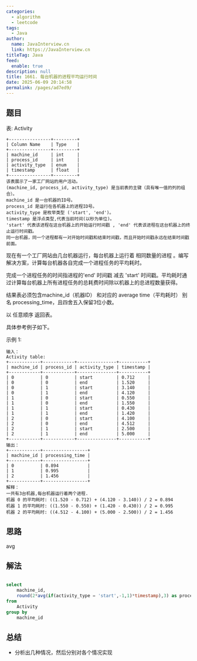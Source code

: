 ```yaml
---
categories: 
  - algorithm
  - leetcode
tags: 
  - Java
author: 
  name: JavaInterview.cn
  link: https://JavaInterview.cn
titleTag: Java
feed: 
  enable: true
description: null
title: 1661. 每台机器的进程平均运行时间
date: 2025-06-09 20:14:58
permalink: /pages/ad7ed9/
---
```


## 题目

表: Activity

    +----------------+---------+
    | Column Name    | Type    |
    +----------------+---------+
    | machine_id     | int     |
    | process_id     | int     |
    | activity_type  | enum    |
    | timestamp      | float   |
    +----------------+---------+
    该表展示了一家工厂网站的用户活动。
    (machine_id, process_id, activity_type) 是当前表的主键（具有唯一值的列的组合）。
    machine_id 是一台机器的ID号。
    process_id 是运行在各机器上的进程ID号。
    activity_type 是枚举类型 ('start', 'end')。
    timestamp 是浮点类型,代表当前时间(以秒为单位)。
    'start' 代表该进程在这台机器上的开始运行时间戳 , 'end' 代表该进程在这台机器上的终止运行时间戳。
    同一台机器，同一个进程都有一对开始时间戳和结束时间戳，而且开始时间戳永远在结束时间戳前面。


现在有一个工厂网站由几台机器运行，每台机器上运行着 相同数量的进程 。编写解决方案，计算每台机器各自完成一个进程任务的平均耗时。

完成一个进程任务的时间指进程的'end' 时间戳 减去 'start' 时间戳。平均耗时通过计算每台机器上所有进程任务的总耗费时间除以机器上的总进程数量获得。

结果表必须包含machine_id（机器ID） 和对应的 average time（平均耗时） 别名 processing_time，且四舍五入保留3位小数。

以 任意顺序 返回表。

具体参考例子如下。



示例 1:

    输入：
    Activity table:
    +------------+------------+---------------+-----------+
    | machine_id | process_id | activity_type | timestamp |
    +------------+------------+---------------+-----------+
    | 0          | 0          | start         | 0.712     |
    | 0          | 0          | end           | 1.520     |
    | 0          | 1          | start         | 3.140     |
    | 0          | 1          | end           | 4.120     |
    | 1          | 0          | start         | 0.550     |
    | 1          | 0          | end           | 1.550     |
    | 1          | 1          | start         | 0.430     |
    | 1          | 1          | end           | 1.420     |
    | 2          | 0          | start         | 4.100     |
    | 2          | 0          | end           | 4.512     |
    | 2          | 1          | start         | 2.500     |
    | 2          | 1          | end           | 5.000     |
    +------------+------------+---------------+-----------+
    输出：
    +------------+-----------------+
    | machine_id | processing_time |
    +------------+-----------------+
    | 0          | 0.894           |
    | 1          | 0.995           |
    | 2          | 1.456           |
    +------------+-----------------+
    解释：
    一共有3台机器,每台机器运行着两个进程.
    机器 0 的平均耗时: ((1.520 - 0.712) + (4.120 - 3.140)) / 2 = 0.894
    机器 1 的平均耗时: ((1.550 - 0.550) + (1.420 - 0.430)) / 2 = 0.995
    机器 2 的平均耗时: ((4.512 - 4.100) + (5.000 - 2.500)) / 2 = 1.456

## 思路

avg

## 解法
```sql

select
    machine_id,
    round(2*avg(if(activity_type = 'start',-1,1)*timestamp),3) as processing_time
from
    Activity
group by
    machine_id
```

## 总结

- 分析出几种情况，然后分别对各个情况实现 
